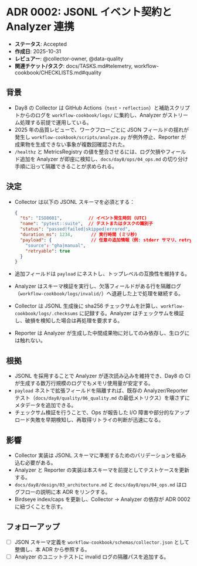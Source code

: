 # ADR 0002: JSONL イベント契約と Analyzer 連携

- **ステータス**: Accepted
- **作成日**: 2025-10-31
- **レビュアー**: @collector-owner, @data-quality
- **関連チケット/タスク**: docs/TASKS.md#telemetry, workflow-cookbook/CHECKLISTS.md#quality

## 背景
- Day8 の Collector は GitHub Actions（`test`・`reflection`）と補助スクリプトからのログを `workflow-cookbook/logs/` に集約し、Analyzer がストリーム処理する前提で運用している。
- 2025 年の品質レビューで、ワークフローごとに JSON フィールドの揺れが発生し `workflow-cookbook/scripts/analyze.py` が例外停止、Reporter が成果物を生成できない事象が複数回確認された。
- `/healthz` と MetricsRegistry の値を整合させるには、ログ欠損やフィールド追加を Analyzer が即座に検知し、`docs/day8/ops/04_ops.md` の切り分け手順に沿って隔離できることが求められる。

## 決定
- Collector は以下の JSONL スキーマを必須とする：

  ```json
  {
    "ts": "ISO8601",          // イベント発生時刻 (UTC)
    "name": "pytest::suite",  // テストまたはタスクの識別子
    "status": "passed|failed|skipped|errored",
    "duration_ms": 1234,       // 実行時間 (ミリ秒)
    "payload": {               // 任意の追加情報（例: stderr サマリ、retry flag）
      "source": "gha|manual",
      "retryable": true
    }
  }
  ```

- 追加フィールドは `payload` にネストし、トップレベルの互換性を維持する。
- Analyzer はスキーマ検証を実行し、欠落フィールドがある行を隔離ログ（`workflow-cookbook/logs/invalid/`）へ退避した上で処理を継続する。
- Collector は JSONL 生成後に sha256 チェックサムを計算し、`workflow-cookbook/logs/.checksums` に記録する。Analyzer はチェックサムを検証し、破損を検知した場合は再処理を要求する。
- Reporter は Analyzer が生成した中間成果物に対してのみ依存し、生ログには触れない。

## 根拠
- JSONL を採用することで Analyzer が逐次読み込みを維持でき、Day8 の CI が生成する数万行規模のログでもメモリ使用量が安定する。
- `payload` ネストで拡張フィールドを隔離すれば、既存の Analyzer/Reporter テスト（`docs/day8/quality/06_quality.md` の最低メトリクス）を壊さずにメタデータを追加できる。
- チェックサム検証を行うことで、Ops が報告した I/O 障害や部分的なアップロード失敗を早期検知し、再取得リトライの判断が迅速になる。

## 影響
- Collector 実装は JSONL スキーマに準拠するためのバリデーションを組み込む必要がある。
- Analyzer と Reporter の実装は本スキーマを前提としてテストケースを更新する。
- `docs/day8/design/03_architecture.md` と `docs/day8/ops/04_ops.md` はログフローの説明に本 ADR をリンクする。
- Birdseye index/caps を更新し、Collector → Analyzer の依存が ADR 0002 に紐づくことを示す。

## フォローアップ
- [ ] JSON スキーマ定義を `workflow-cookbook/schemas/collector.json` として整備し、本 ADR から参照する。
- [ ] Analyzer のユニットテストに invalid ログの隔離パスを追加する。
